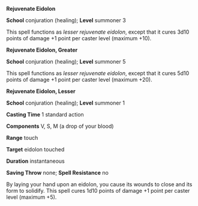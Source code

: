  **Rejuvenate Eidolon**

**School** conjuration (healing); **Level** summoner 3

This spell functions as _lesser rejuvenate eidolon_, except that it cures 3d10 points of damage +1 point per caster level (maximum +10).

**Rejuvenate Eidolon, Greater**

**School** conjuration (healing); **Level** summoner 5

This spell functions as _lesser rejuvenate eidolon_, except that it cures 5d10 points of damage +1 point per caster level (maximum +20).

**Rejuvenate Eidolon, Lesser**

**School** conjuration (healing); **Level** summoner 1

**Casting Time** 1 standard action

**Components** V, S, M (a drop of your blood)

**Range** touch

**Target** eidolon touched

**Duration** instantaneous

**Saving Throw** none; **Spell Resistance** no

By laying your hand upon an eidolon, you cause its wounds to close and its form to solidify. This spell cures 1d10 points of damage +1 point per caster level (maximum +5).

